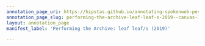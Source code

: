 ```yaml
---
annotation_page_uri: https://hipstas.github.io/annotating-spokenweb-performances/annotations/performing-the-archive-leaf-leaf-s-2019--canvas-1-marlatt-speaking.json
annotation_page_slug: performing-the-archive-leaf-leaf-s-2019--canvas-1-marlatt-speaking
layout: annotation_page
manifest_label: 'Performing the Archive: leaf leaf/s (2019)'

---
```

